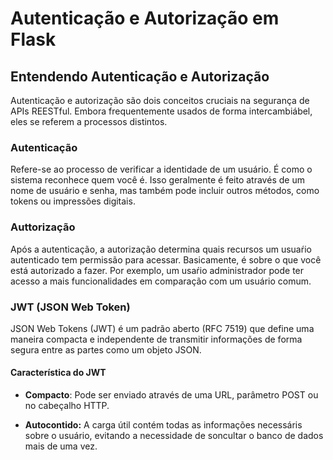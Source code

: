 # Autenticação e Autorização em Flask

## Entendendo Autenticação e Autorização

Autenticação e autorização são dois conceitos cruciais na segurança de APIs REESTful. Embora frequentemente usados de forma intercambiábel, eles se referem a processos distintos.

### Autenticação

Refere-se ao processo de verificar a identidade de um usuário. É como o sistema reconhece quem você é. Isso geralmente é feito através de um nome de usuário e senha, mas também pode incluir outros métodos, como tokens ou impressões digitais.

### Auttorização

Após a autenticação, a autorização determina quais recursos um usuaŕio autenticado tem permissão para acessar. Basicamente, é sobre o que você está autorizado a fazer. Por exemplo, um usaŕio administrador pode ter acesso a mais funcionalidades em comparação com um usuário comum.

### JWT (JSON Web Token)

JSON Web Tokens (JWT) é um padrão aberto (RFC 7519) que define uma maneira compacta e independente de transmitir informações de forma segura entre as partes como um objeto JSON.

#### Característica do JWT

- **Compacto**: Pode ser enviado através de uma URL, parâmetro POST ou no cabeçalho HTTP.

- **Autocontido:** A carga útil contém todas as informações necessáris sobre o usuário, evitando a necessidade de soncultar o banco de dados mais de uma vez.


